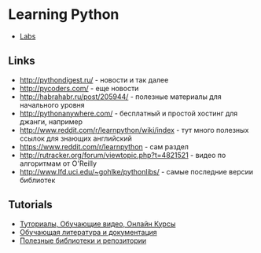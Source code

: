 # Learning Python

- [Labs](/Languages/Python/Labs/)

## Links

- http://pythondigest.ru/ - новости и так далее
- http://pycoders.com/ - еще новости
- http://habrahabr.ru/post/205944/ - полезные материалы для начального уровня
- http://pythonanywhere.com/ - бесплатный и простой хостинг для джанги, например
- http://www.reddit.com/r/learnpython/wiki/index - тут много полезных ссылок для знающих английский
- https://www.reddit.com/r/learnpython - сам раздел
- http://rutracker.org/forum/viewtopic.php?t=4821521 - видео по алгоритмам от O'Reilly
- http://www.lfd.uci.edu/~gohlke/pythonlibs/ - самые последние версии библиотек


## Tutorials

- [Туториалы, Обучающие видео, Онлайн Курсы](https://github.com/TheKnightsWhoSayNi/info/wiki/Tutorials)
- [Обучающая литература и документация](https://github.com/TheKnightsWhoSayNi/info/wiki/Books)
- [Полезные библиотеки и репозитории](https://github.com/TheKnightsWhoSayNi/info/wiki/Good-Packages)
